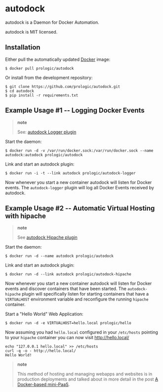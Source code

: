autodock
========

autodock is a Daemon for Docker Automation.

autodock is MIT licensed.

Installation
------------

Either pull the automatically updated [Docker](http://docker.com/) image:

    $ docker pull prologic/autodock

Or install from the development repository:

    $ git clone https://github.com/prologic/autodock.git
    $ cd autodock
    $ pip install -r requirements.txt

Example Usage \#1 -- Logging Docker Events
------------------------------------------

> **note**
>
> See: [autodock Logger plugin](http://github.com/prologic/autodock-logger)

Start the daemon:

    $ docker run -d -v /var/run/docker.sock:/var/run/docker.sock --name autodock:autodock prologic/autodock

Link and start an autodock plugin:

    $ docker run -i -t --link autodock prologic/autodock-logger

Now whenever you start a new container autodock will listen for Docker events. The `autodock-logger` plugin will log all Docker Events received by autodock.

Example Usage \#2 -- Automatic Virtual Hosting with hipache
-----------------------------------------------------------

> **note**
>
> See [autodock Hipache plugin](http://github.com/prologic/autodock-hipache)

Start the daemon:

    $ docker run -d --name autodock prologic/autodock

Link and start an autodock plugin:

    $ docker run -d --link autodock prologic/autodock-hipache

Now whenever you start a new container autodock will listen for Docker events and discover containers that have been started. The `autodock-hipache` plugin will specifically listen for starting containers that have a `VIRTUALHOST` environment variable and reconfigure the running `hipache` container.

Start a "Hello World" Web Application:

    $ docker run -d -e VIRTUALHOST=hello.local prologic/hello

Now assuming you had `hello.local` configured in your `/etc/hosts` pointing to your `hipache` container you can now visit <http://hello.local/>

    echo "127.0.0.1 hello.local" >> /etc/hosts
    curl -q -o - http://hello.local/
    Hello World!

> **note**
>
> This method of hosting and managing webapps and websites is in production deployments and talked about in more detail in the post [A Docker-based mini-PaaS](http://shortcircuit.net.au/~prologic/blog/article/2015/03/24/a-docker-based-mini-paas/).

